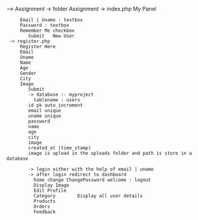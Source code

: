 
--> Assignment 
  -> folder Assignment 
     -> index.php 
         My Panel

         Email | Uname : textbox 
         Password : textbox 
         Remember Me checkbox 
            Submit   New User 
     -> register.php 
         Register Here 
         Email 
         Uname 
         Name 
         Age 
         Gender 
         City 
         Image 
            Submit 
            -> database :- myproject 
              tablename : users 
            id pk auto_increment 
            email unique 
            uname unique 
            password       
            name 
            age 
            city 
            image 
            created_at (time_stamp)
            image is upload in the uploads folder and path is store in a database

            -> login either with the help of email | uname 
            -> after login redirect to dashboard 
              home change ChangePassword welcome : logout 
              Display Image 
              Edit Profile
              Category        Display all user details 
              Products 
              Orders 
              Feedback